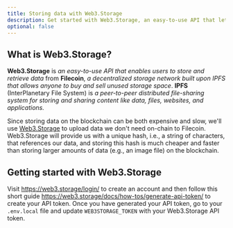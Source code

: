 ```yaml
---
title: Storing data with Web3.Storage
description: Get started with Web3.Storage, an easy-to-use API that lets developers use decentralized storage.
optional: false
---
```


## What is Web3.Storage?

**Web3.Storage** is _an easy-to-use API that enables users to store and retrieve data_ from **Filecoin**, _a decentralized storage network built upon IPFS that allows anyone to buy and sell unused storage space_. **IPFS** (InterPlanetary File System) is _a peer-to-peer distributed file-sharing system for storing and sharing content like data, files, websites, and applications._

Since storing data on the blockchain can be both expensive and slow, we'll use [Web3.Storage](https://web3.storage/) to upload data we don't need on-chain to Filecoin. Web3.Storage will provide us with a unique hash, i.e., a string of characters, that references our data, and storing this hash is much cheaper and faster than storing larger amounts of data (e.g., an image file) on the blockchain.

## Getting started with Web3.Storage

Visit https://web3.storage/login/ to create an account and then follow this short guide https://web3.storage/docs/how-tos/generate-api-token/ to create your API token. Once you have generated your API token, go to your `.env.local` file and update `WEB3STORAGE_TOKEN` with your Web3.Storage API token.
